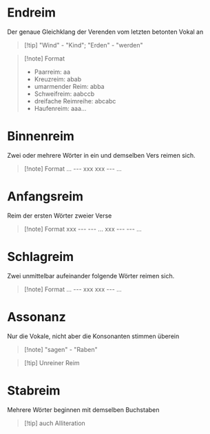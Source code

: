 # Endreim
Der genaue Gleichklang der Verenden vom letzten betonten Vokal an

> [!tip] "Wind" - "Kind"; "Erden" - "werden"

> [!note] Format
> - Paarreim: aa
> - Kreuzreim: abab
> - umarmender Reim: abba
> - Schweifreim: aabccb
> - dreifache Reimreihe: abcabc
> - Haufenreim: aaa...

# Binnenreim
Zwei oder mehrere Wörter in ein und demselben Vers reimen sich.

> [!note] Format
> ... --- xxx xxx --- ...

# Anfangsreim
Reim der ersten Wörter zweier Verse

> [!note] Format
> xxx --- --- ...
> xxx --- --- ...

# Schlagreim
Zwei unmittelbar aufeinander folgende Wörter reimen sich.

> [!note] Format
> ... --- xxx xxx --- ...

# Assonanz
Nur die Vokale, nicht aber die Konsonanten stimmen überein

> [!note] "sagen" - "Raben"

> [!tip] Unreiner Reim

# Stabreim
Mehrere Wörter beginnen mit demselben Buchstaben

> [!tip] auch Alliteration
